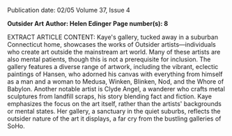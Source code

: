 Publication date: 02/05
Volume 37, Issue 4

**Outsider Art**
**Author: Helen Edinger**
**Page number(s): 8**

EXTRACT ARTICLE CONTENT:
Kaye's gallery, tucked away in a suburban Connecticut home, showcases the works of Outsider artists—individuals who create art outside the mainstream art world.  Many of these artists are also mental patients, though this is not a prerequisite for inclusion.  The gallery features a diverse range of artwork, including the vibrant, eclectic paintings of Hansen, who adorned his canvas with everything from himself as a man and a woman to Medusa, Winken, Blinken, Nod, and the Whore of Babylon.  Another notable artist is Clyde Angel, a wanderer who crafts metal sculptures from landfill scraps, his story blending fact and fiction.  Kaye emphasizes the focus on the art itself, rather than the artists' backgrounds or mental states.  Her gallery, a sanctuary in the quiet suburbs, reflects the outsider nature of the art it displays, a far cry from the bustling galleries of SoHo.
